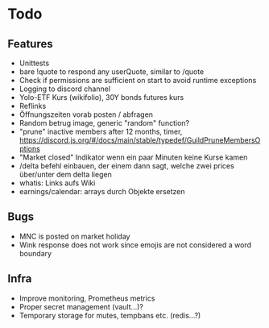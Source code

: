 # Todo

## Features

* Unittests
* bare !quote to respond any userQuote, similar to /quote
* Check if permissions are sufficient on start to avoid runtime exceptions
* Logging to discord channel
* Yolo-ETF Kurs (wikifolio), 30Y bonds futures kurs
* Reflinks
* Öffnungszeiten vorab posten / abfragen
* Random betrug image, generic "random" function?
* "prune" inactive members after 12 months, timer, <https://discord.js.org/#/docs/main/stable/typedef/GuildPruneMembersOptions>
* "Market closed" Indikator wenn ein paar Minuten keine Kurse kamen
* /delta <symbol> <dte> befehl einbauen, der einem dann sagt, welche zwei prices über/unter dem delta liegen
* whatis: Links aufs Wiki
* earnings/calendar: arrays durch Objekte ersetzen

## Bugs

* MNC is posted on market holiday
* Wink response does not work since emojis are not considered a word boundary

## Infra

* Improve monitoring, Prometheus metrics
* Proper secret management (vault...)?
* Temporary storage for mutes, tempbans etc. (redis...?)
